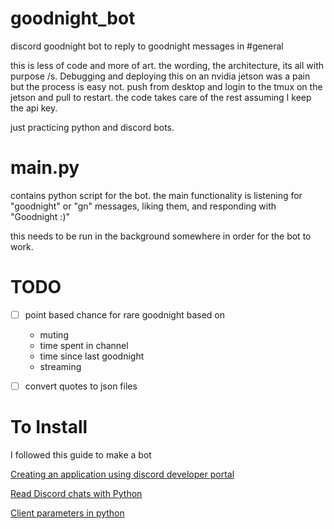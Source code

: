 # goodnight_bot
discord goodnight bot to reply to goodnight messages in #general

this is less of code and more of art. the wording, the architecture, its all with purpose /s. Debugging and deploying this on an nvidia jetson was a pain but the process is easy not. push from desktop and login to the tmux on the jetson and pull to restart. the code takes care of the rest assuming I keep the api key.  

just practicing python and discord bots. 

# main.py

contains python script for the bot. the main functionality is listening for "goodnight" or "gn" messages, liking them, and responding with "Goodnight :)"

this needs to be run in the background somewhere in order for the bot to work. 


# TODO

- [ ] point based chance for rare goodnight based on 
    - muting
    - time spent in channel
    - time since last goodnight
    - streaming
- [ ] convert quotes to json files


# To Install

I followed this guide to make a bot

[Creating an application using discord developer portal](https://discord.com/developers/applications)

[Read Discord chats with Python](https://blog.tinq.ai/read-discord-chats-with-python/)

[Client parameters in python](https://stackoverflow.com/questions/71959420/client-init-missing-1-required-keyword-only-argument-intents-or-tak)

